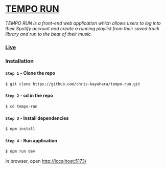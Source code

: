 # [TEMPO RUN](https://temporun.netlify.app/)

*TEMPO RUN is a front-end web application which allows users to log into their Spotify account and create a running playlist from their saved track library and run to the beat of their music.*

### [Live](https://temporun.netlify.app/)

### Installation

#### `Step 1` - Clone the repo

```bash
$ git clone https://github.com/chris-kayahara/tempo-run.git
```

#### `Step 2` - cd in the repo

```bash
$ cd tempo-run
```

#### `Step 3` - Install dependencies

```bash
$ npm install
```

#### `Step 4` - Run application

```bash
$ npm run dev
```

In browser, open [http://localhost:5173/](http://localhost:5173/)
